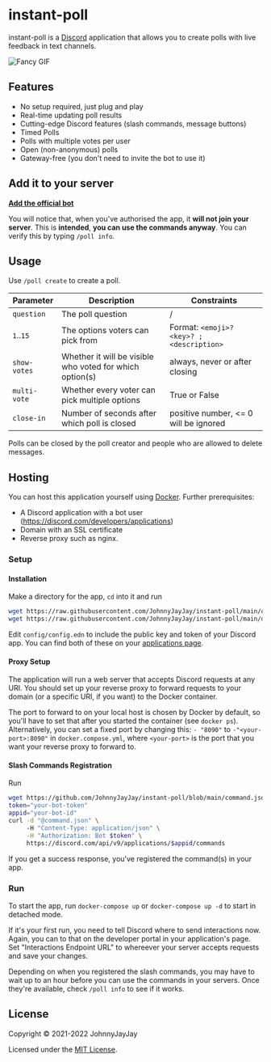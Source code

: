 # instant-poll

instant-poll is a [Discord](https://discord.com) application that allows you to create polls with live feedback in text channels. 

![Fancy GIF](https://cdn.discordapp.com/attachments/649255956844118016/850806779256373318/ezgif.com-gif-maker.gif)

## Features
- No setup required, just plug and play
- Real-time updating poll results
- Cutting-edge Discord features (slash commands, message buttons)
- Timed Polls
- Polls with multiple votes per user
- Open (non-anonymous) polls
- Gateway-free (you don't need to invite the bot to use it)

## Add it to your server

[**Add the official bot**](https://discord.com/oauth2/authorize?client_id=489108697864470531&scope=applications.commands)

You will notice that, when you've authorised the app, it **will not join your server**. This is **intended**, **you can use the commands anyway**.
You can verify this by typing `/poll info`.

## Usage
Use `/poll create` to create a poll. 

| Parameter    | Description                                              | Constraints                               |
|--------------|----------------------------------------------------------|-------------------------------------------|
| `question`   | The poll question                                        | /                                         |
| `1`..`15`    | The options voters can pick from                         | Format: `<emoji>? <key>? ; <description>` |
| `show-votes` | Whether it will be visible who voted for which option(s) | always, never or after closing            |
| `multi-vote` | Whether every voter can pick multiple options            | True or False                             |
| `close-in`   | Number of seconds after which poll is closed             | positive number, <= 0 will be ignored     |

Polls can be closed by the poll creator and people who are allowed to delete messages.

## Hosting
You can host this application yourself using [Docker](https://docker.com). Further prerequisites:
- A Discord application with a bot user (https://discord.com/developers/applications)
- Domain with an SSL certificate
- Reverse proxy such as nginx.

### Setup

#### Installation
Make a directory for the app, `cd` into it and run

``` bash
wget https://raw.githubusercontent.com/JohnnyJayJay/instant-poll/main/config/config.edn.template -O config/config.edn
wget https://raw.githubusercontent.com/JohnnyJayJay/instant-poll/main/docker-compose.yml
```

Edit `config/config.edn` to include the public key and token of your Discord app. You can find both of these on your [applications page](https://discord.com/developers/applications).

#### Proxy Setup
The application will run a web server that accepts Discord requests at any URI. You should set up your reverse proxy to forward requests to your domain
(or a specific URI, if you want) to the Docker container.

The port to forward to on your local host is chosen by Docker by default, so you'll have to set that after you started the container (see `docker ps`). 
Alternatively, you can set a fixed port by changing this: `- "8090"` to `-"<your-port>:8090"` in `docker.compose.yml`, where `<your-port>` is the
port that you want your reverse proxy to forward to.

#### Slash Commands Registration

Run
``` bash
wget https://github.com/JohnnyJayJay/instant-poll/blob/main/command.json
token="your-bot-token"
appid="your-bot-id"
curl -d "@command.json" \ 
     -H "Content-Type: application/json" \
     -H "Authorization: Bot $token" \ 
     https://discord.com/api/v9/applications/$appid/commands
```

If you get a success response, you've registered the command(s) in your app.

### Run

To start the app, run `docker-compose up` or `docker-compose up -d` to start in detached mode.

If it's your first run, you need to tell Discord where to send interactions now. Again, you can to that on the developer portal in your application's page. Set "Interactions Endpoint URL" to whereever your server accepts requests and save your changes.

Depending on when you registered the slash commands, you may have to wait up to an hour before you can use the commands in your servers. Once they're available, check `/poll info` to see if it works.

## License

Copyright © 2021-2022 JohnnyJayJay

Licensed under the [MIT License](./LICENSE).
